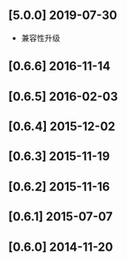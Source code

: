 ## [5.0.0] 2019-07-30

*  兼容性升级

## [0.6.6] 2016-11-14


## [0.6.5] 2016-02-03


## [0.6.4] 2015-12-02


## [0.6.3] 2015-11-19


## [0.6.2] 2015-11-16


## [0.6.1] 2015-07-07


## [0.6.0] 2014-11-20


